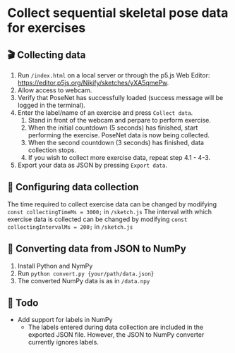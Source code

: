 # Collect sequential skeletal pose data for exercises
## :clapper: Collecting data
1. Run `/index.html` on a local server or through the p5.js Web Editor: https://editor.p5js.org/Nikify/sketches/yXA5qmePw.
1. Allow access to webcam.
1. Verify that PoseNet has successfully loaded (success message will be logged in the terminal).
1. Enter the label/name of an exercise and press `Collect data`.
    1. Stand in front of the webcam and perpare to perform exercise.
    1. When the initial countdown (5 seconds) has finished, start performing the exercise. PoseNet data is now being collected.
    1. When the second countdown (3 seconds) has finished, data collection stops.
    1. If you wish to collect more exercise data, repeat step 4.1 - 4-3.
1. Export your data as JSON by pressing `Export data`.

## :wrench: Configuring data collection
The time required to collect exercise data can be changed by modifying `const collectingTimeMs = 3000;` in `/sketch.js` 
The interval with which exercise data is collected can be changed by modifying `const collectingIntervalMs = 200;` in `/sketch.js` 

## :memo: Converting data from JSON to NumPy
1. Install Python and NymPy
1. Run `python convert.py {your/path/data.json}`
1. The converted NumPy data is as in `/data.npy`

## :construction: Todo
* Add support for labels in NumPy 
    * The labels entered during data collection are included in the exported JSON file. However, the JSON to NumPy converter currently ignores labels.